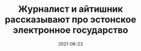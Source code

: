 ---
title: 7. Журналист и айтишник рассказывают про эстонское электронное государство
description: Обсуждаем беспилотные 6-местные автомобили в Тарту и считывание с помощью нейросети чириканья с птичье мозга.
audio: 7.mp3
date: 2021-06-23
tags: ['episode']
---